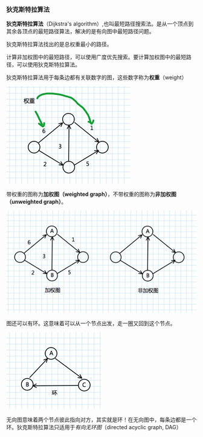 ### 狄克斯特拉算法
**狄克斯特拉算法**（Dijkstra's algorithm）,也叫最短路径搜索法。是从一个顶点到其余各顶点的最短路径算法，解决的是有向图中最短路径问题。

狄克斯特拉算法找出的是总权重最小的路径。

计算非加权图中的最短路径，可以使用广度优先搜索。要计算加权图中的最短路径，可以使用狄克斯特拉算法。

狄克斯特拉算法用于每条边都有关联数字的图，这些数字称为**权重**（weight）

![图](images/权重.jpeg)

带权重的图称为**加权图（weighted graph）**，不带权重的图称为**非加权图（unweighted graph）**。

![图](images/加权图.jpeg)

图还可以有环。这意味着可以从一个节点出发，走一圈又回到这个节点。

![图](images/环.jpeg)

无向图意味着两个节点彼此指向对方，其实就是环！在无向图中，每条边都是一个环。狄克斯特拉算法只适用于*有向无环图*（directed acyclic graph, DAG）